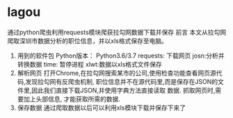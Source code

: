 # lagou
通过python爬虫利用requests模块爬获拉勾网数据下载并保存
 前言
本文从拉勾网爬取深圳市数据分析的职位信息，并以xls格式保存至电脑。

1. 用到的软件包
Python版本： Python3.6/3.7
requests: 下载网页
josn:分析并转换数据
time: 暂停进程
xlwt:数据以xls格式文件保存
2. 解析网页
打开Chrome,在拉勾网搜索某市的公司,使用检查功能查看网页源代码,发现拉勾网有反爬虫机制, 职位信息并不在源代码里,而是保存在JSON的文件里,因此我们直接下载JSON,并使用字典方法直接读取
数据.
抓取网页时,需要加上头部信息, 才能获取所需的数据.
3. 保存数据
通过爬取数据以后可以利用xls模块下载并保存下来了
